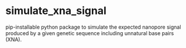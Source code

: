 # simulate_xna_signal
pip-installable python package to simulate the expected nanopore signal produced by a given genetic sequence including unnatural base pairs (XNA). 
